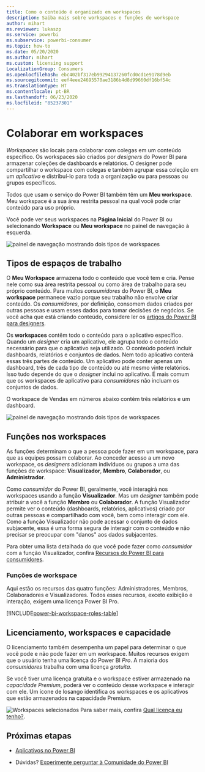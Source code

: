 ```yaml
---
title: Como o conteúdo é organizado em workspaces
description: Saiba mais sobre workspaces e funções de workspace
author: mihart
ms.reviewer: lukaszp
ms.service: powerbi
ms.subservice: powerbi-consumer
ms.topic: how-to
ms.date: 05/20/2020
ms.author: mihart
ms.custom: licensing support
LocalizationGroup: Consumers
ms.openlocfilehash: ebc402bf317eb99294137260fcd0cd1e9178d9eb
ms.sourcegitcommit: eef4eee24695570ae3186b4d8d99660df16bf54c
ms.translationtype: HT
ms.contentlocale: pt-BR
ms.lasthandoff: 06/23/2020
ms.locfileid: "85237301"
---
```

# <a name="collaborate-in-workspaces"></a>Colaborar em workspaces

 *Workspaces* são locais para colaborar com colegas em um conteúdo específico. Os workspaces são criados por *designers* do Power BI para armazenar coleções de dashboards e relatórios. O designer pode compartilhar o workspace com colegas e também agrupar essa coleção em um *aplicativo* e distribuí-lo para toda a organização ou para pessoas ou grupos específicos. 

 Todos que usam o serviço do Power BI também têm um **Meu workspace**.  Meu workspace é a sua área restrita pessoal na qual você pode criar conteúdo para uso próprio.

 Você pode ver seus workspaces na **Página Inicial** do Power BI ou selecionando **Workspace** ou **Meu workspace** no painel de navegação à esquerda.

 ![painel de navegação mostrando dois tipos de workspaces](media/end-user-workspaces/power-bi-home.png)

## <a name="types-of-workspaces"></a>Tipos de espaços de trabalho
O **Meu Workspace** armazena todo o conteúdo que você tem e cria. Pense nele como sua área restrita pessoal ou como área de trabalho para seu próprio conteúdo. Para muitos *consumidores* do Power BI, o **Meu workspace** permanece vazio porque seu trabalho não envolve criar conteúdo. Os *consumidores*, por definição, consomem dados criados por outras pessoas e usam esses dados para tomar decisões de negócios. Se você acha que está criando conteúdo, considere ler os [artigos do Power BI para designers](../create-reports/index.yml).

Os **workspaces** contêm todo o conteúdo para o aplicativo específico. Quando um *designer* cria um aplicativo, ele agrupa todo o conteúdo necessário para que o aplicativo seja utilizado. O conteúdo poderá incluir dashboards, relatórios e conjuntos de dados. Nem todo aplicativo conterá essas três partes de conteúdo. Um aplicativo pode conter apenas um dashboard, três de cada tipo de conteúdo ou até mesmo vinte relatórios. Isso tudo depende do que o *designer* inclui no aplicativo. É mais comum que os workspaces de aplicativo para *consumidores* não incluam os conjuntos de dados.

O workspace de Vendas em números abaixo contém três relatórios e um dashboard. 

![painel de navegação mostrando dois tipos de workspaces](media/end-user-workspaces/power-bi-app-workspace.png)

## <a name="roles-in-the-workspaces"></a>Funções nos workspaces

As funções determinam o que a pessoa pode fazer em um workspace, para que as equipes possam colaborar.  Ao conceder acesso a um novo workspace, os *designers* adicionam indivíduos ou grupos a uma das funções de workspace: **Visualizador**, **Membro**, **Colaborador**, ou **Administrador**. 


Como *consumidor* do Power BI, geralmente, você interagirá nos workspaces usando a função **Visualizador**. Mas um *designer* também pode atribuir a você a função **Membro** ou **Colaborador**. A função Visualizador permite ver o conteúdo (dashboards, relatórios, aplicativos) criado por outras pessoas e compartilhado com você, bem como interagir com ele. Como a função Visualizador não pode acessar o conjunto de dados subjacente, essa é uma forma segura de interagir com o conteúdo e não precisar se preocupar com "danos" aos dados subjacentes.


Para obter uma lista detalhada do que você pode fazer como *consumidor* com a função Visualizador, confira [Recursos do Power BI para consumidores](end-user-features.md).


### <a name="workspace-roles"></a>Funções de workspace

Aqui estão os recursos das quatro funções: Administradores, Membros, Colaboradores e Visualizadores. Todos esses recursos, exceto exibição e interação, exigem uma licença Power BI Pro.

[!INCLUDE[power-bi-workspace-roles-table](../includes/power-bi-workspace-roles-table.md)]

## <a name="licensing-workspaces-and-capacity"></a>Licenciamento, workspaces e capacidade
O licenciamento também desempenha um papel para determinar o que você pode e não pode fazer em um workspace. Muitos recursos exigem que o usuário tenha uma licença do Power BI *Pro*. A maioria dos *consumidores* trabalha com uma licença *gratuita*. 

Se você tiver uma licença gratuita e o workspace estiver armazenado na *capacidade Premium*, poderá ver o conteúdo desse workspace e interagir com ele. Um ícone de losango identifica os workspaces e os aplicativos que estão armazenados na capacidade Premium.

![Workspaces selecionados](media/end-user-workspaces/power-bi-diamond.png) Para saber mais, confira [Qual licença eu tenho?](end-user-license.md).



## <a name="next-steps"></a>Próximas etapas
* [Aplicativos no Power BI](end-user-apps.md)    

* Dúvidas? [Experimente perguntar à Comunidade do Power BI](https://community.powerbi.com/)

